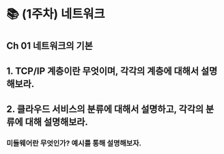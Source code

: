 # 📚 (1주차) 네트워크
## Ch 01 네트워크의 기본

## 1. TCP/IP 계층이란 무엇이며, 각각의 계층에 대해서 설명해보라.

## 2. 클라우드 서비스의 분류에 대해서 설명하고, 각각의 분류에 대해 설명해보라.
### 미들웨어란 무엇인가? 예시를 통해 설명해보자.
